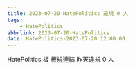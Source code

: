 ```yaml
---
title: 2023-07-20-HatePolitics 違規 0 人
tags:
    - HatePolitics
abbrlink: 2023-07-20-HatePolitics
date: HatePolitics-2023-07-20 12:00:00
---
```

HatePolitics 板 [板規連結](https://www.ptt.cc/bbs/HatePolitics/M.1617115262.A.D60.html)
昨天違規 0 人
